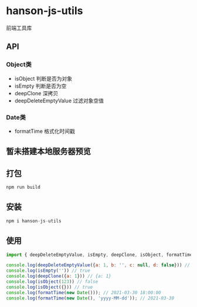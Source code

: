 # hanson-js-utils

前端工具库

## API

### Object类

- isObject             判断是否为对象
- isEmpty              判断是否为空
- deepClone            深拷贝
- deepDeleteEmptyValue 过滤对象空值

### Date类

- formatTime           格式化时间戳

## 暂未搭建本地服务器预览

## 打包

``` javascript
npm run build
```

## 安装

``` javascript
npm i hanson-js-utils
```


## 使用

``` javascript
import { deepDeleteEmptyValue, isEmpty, deepClone, isObject, formatTime } from 'hanson-js-utils'

console.log(deepDeleteEmptyValue({a: 1, b: '', c: null, d: false})) // {a: 1, d: false}
console.log(isEmpty('')) // true
console.log(deepClone({a: 1})) // {a: 1}
console.log(isObject(123)) // false
console.log(isObject({})) // true
console.log(formatTime(new Date())); // 2021-03-30 18:00:00
console.log(formatTime(new Date(), 'yyyy-MM-dd')); // 2021-03-30

